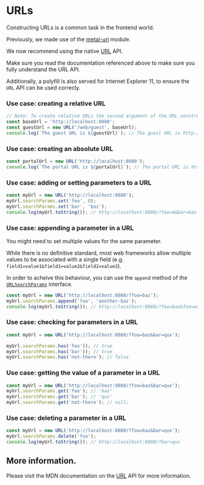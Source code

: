 # URLs

Constructing URLs is a common task in the frontend world.

Previously, we made use of the [metal-uri](https://github.com/metal/metal-plugins/tree/eabc06702f498722ca3c32f0d19f441c14221d1d/packages/metal-uri) module.

We now recommend using the native [URL](https://developer.mozilla.org/en-US/docs/Web/API/URL) API.

Make sure you read the documentation referenced above to make sure you fully understand the URL API.

Additionally, a polyfill is also served for Internet Explorer 11, to ensure the `URL` API can be used correcly.

### Use case: creating a relative URL

```javascript
// Note: To create relative URLs the second argument of the URL constructor is required.
const baseUrl = 'http://localhost:8080';
const guestUrl = new URL('/web/guest', baseUrl);
console.log(`The guest URL is ${guestUrl}`); // The guest URL is http://localhost:8080/web/guest
```

### Use case: creating an absolute URL

```javascript
const portalUrl = new URL('http://localhost:8080');
console.log(`The portal URL is ${portalUrl}`); // The portal URL is http://localhost:8080
```

### Use case: adding or setting parameters to a URL

```javascript
const myUrl = new URL('http://localhost:8080');
myUrl.searchParams.set('foo', 0);
myUrl.searchParams.set('bar', 'baz');
console.log(myUrl.toString()); // http://localhost:8080/?foo=0&bar=baz
```

### Use case: appending a parameter in a URL

You might need to set multiple values for the same parameter.

While there is no definitive standard, most web frameworks allow multiple values to be associated with a single field (e.g. `field1=value1&field1=value2&field2=value3`).

In order to acheive this behaviour, you can use the `append` method of the [`URLSearchParams`](https://developer.mozilla.org/en-US/docs/Web/API/URLSearchParams) interface.

```javascript
const myUrl = new URL('http://localhost:8080/?foo=baz');
myUrl.searchParams.append('foo', 'another-baz');
console.log(myUrl.toString()); // http://localhost:8080/?foo=baz&foo=another-baz
```

### Use case: checking for parameters in a URL

```javascript
const myUrl = new URL('http://localhost:8080/?foo=baz&bar=qux');

myUrl.searchParams.has('foo')); // true
myUrl.searchParams.has('bar')); // true
myUrl.searchParams.has('not-there'); // false
```

### Use case: getting the value of a parameter in a URL

```javascript
const myUrl = new URL('http://localhost:8080/?foo=baz&bar=qux');
myUrl.searchParams.get('foo'); // 'baz'
myUrl.searchParams.get('bar'); // 'qux'
myUrl.searchParams.get('not-there'); // null;
```

### Use case: deleting a parameter in a URL

```javascript
const myUrl = new URL('http://localhost:8080/?foo=baz&bar=qux');
myUrl.searchParams.delete('foo');
console.log(myUrl.toString()); // http://localhost:8080/?bar=qux
```

## More information.

Please visit the MDN documentation on the [URL](https://developer.mozilla.org/en-US/docs/Web/API/URL) API for more information.
